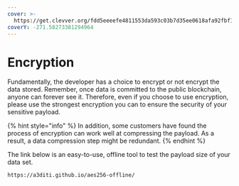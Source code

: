 ```yaml
---
cover: >-
  https://get.clevver.org/fdd5eeeefe4811553da593c03b7d35ee0618afa92fbf1a3d5562a41faf39a61d.png
coverY: -271.58273381294964
---
```


# Encryption

Fundamentally, the developer has a choice to encrypt or not encrypt the data stored. Remember, once data is committed to the public blockchain, anyone can forever see it. Therefore, even if you choose to use encryption, please use the strongest encryption you can to ensure the security of your sensitive payload.

{% hint style="info" %}
In addition, some customers have found the process of encryption can work well at compressing the payload. As a result, a data compression step might be redundant.
{% endhint %}

The link below is an easy-to-use, offline tool to test the payload size of your data set.

```
https://a3diti.github.io/aes256-offline/
```

